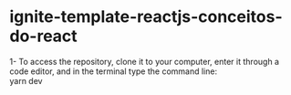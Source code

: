 # ignite-template-reactjs-conceitos-do-react

1- To access the repository, clone it to your computer, enter it through a code editor, and in the terminal type the command line: </br>
yarn dev
